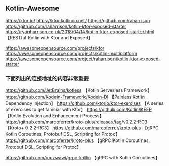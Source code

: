 ##                          Kotlin-Awesome
https://ktor.io/
https://ktor.kotlincn.net/
https://github.com/raharrison
https://github.com/raharrison/kotlin-ktor-exposed-starter
https://ryanharrison.co.uk/2018/04/14/kotlin-ktor-exposed-starter.html  【RESTful Kotlin with Ktor and Exposed】



https://awesomeopensource.com/projects/ktor
https://awesomeopensource.com/projects/kotlin-multiplatform
https://awesomeopensource.com/project/raharrison/kotlin-ktor-exposed-starter

### 下面列出的连接地址的内容非常重要
https://github.com/JetBrains/kotless           【Kotlin Serverless Framework】
https://github.com/Kodein-Framework/Kodein-DI  【Painless Kotlin Dependency Injection】
https://github.com/ktorio/ktor-exercises        【A series of exercises to get familiar with Ktor】
https://github.com/Kotlin/KEEP 【Kotlin Evolution and Enhancement Process】
https://github.com/marcoferrer/kroto-plus/releases/tag/v0.2.2-RC3  【Kroto+ 0.2.2-RC3】
https://github.com/marcoferrer/kroto-plus  【gRPC Kotlin Coroutines, Protobuf DSL, Scripting for Protoc】
https://github.com/marcoferrer/kroto-plus   【gRPC Kotlin Coroutines, Protobuf DSL, Scripting for Protoc】

https://github.com/rouzwawi/grpc-kotlin     【gRPC with Kotlin Coroutines】

